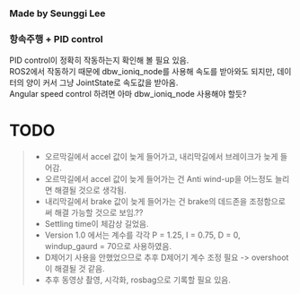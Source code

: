 ### Made by Seunggi Lee
### 항속주행 + PID control

PID control이 정확히 작동하는지 확인해 볼 필요 있음.  
ROS2에서 작동하기 때문에 dbw_ioniq_node를 사용해 속도를 받아와도 되지만, 데이터의 양이 커서 그냥 JointState로 속도값을 받아옴.  
Angular speed control 하려면 아마 dbw_ioniq_node 사용해야 할듯?

# TODO
> - 오르막길에서 accel 값이 늦게 들어가고, 내리막길에서 브레이크가 늦게 들어감.
> - 오르막길에서 accel 값이 늦게 들어가는 건 Anti wind-up을 어느정도 늘리면 해결될 것으로 생각됨.
> - 내리막길에서 brake 값이 늦게 들어가는 건 brake의 데드존을 조정함으로써 해결 가능할 것으로 보임.??
> - Settling time이 체감상 길었음.
> - Version 1.0 에서는 계수를 각각 P = 1.25, I = 0.75, D = 0, windup_gaurd = 70으로 사용하였음.
> - D제어기 사용을 안했었으므로 추후 D제어기 계수 조정 필요 -> overshoot이 해결될 것 같음.
> - 추후 동영상 촬영, 시각화, rosbag으로 기록할 필요 있음.
